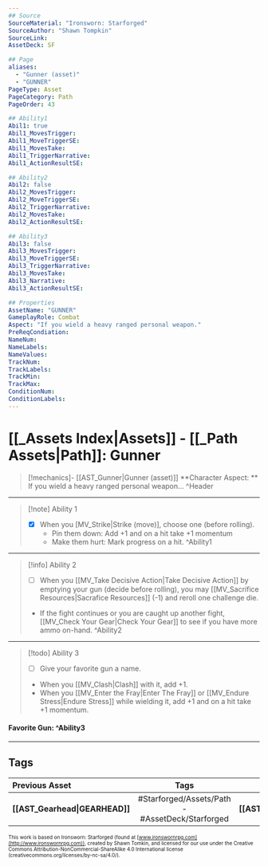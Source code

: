 ```yaml
---
## Source
SourceMaterial: "Ironsworn: Starforged"
SourceAuthor: "Shawn Tompkin"
SourceLink: 
AssetDeck: SF

## Page
aliases:
  - "Gunner (asset)"
  - "GUNNER"
PageType: Asset
PageCategory: Path
PageOrder: 43

## Ability1
Abil1: true
Abil1_MovesTrigger:
Abil1_MoveTriggerSE:
Abil1_MovesTake:
Abil1_TriggerNarrative:
Abil1_ActionResultSE:

## Ability2
Abil2: false
Abil2_MovesTrigger:
Abil2_MoveTriggerSE:
Abil2_TriggerNarrative:
Abil2_MovesTake:
Abil2_ActionResultSE:

## Ability3
Abil3: false
Abil3_MovesTrigger:
Abil3_MoveTriggerSE:
Abil3_TriggerNarrative:
Abil3_MovesTake:
Abil3_Narrative:
Abil3_ActionResultSE:

## Properties
AssetName: "GUNNER"
GameplayRole: Combat
Aspect: "If you wield a heavy ranged personal weapon."
PreReqCondiation: 
NameNum:
NameLabels:
NameValues:
TrackNum:
TrackLabels:
TrackMin:
TrackMax:
ConditionNum:
ConditionLabels:
---
```

# [[_Assets Index|Assets]] - [[_Path Assets|Path]]: Gunner
> [!mechanics]- [[AST_Gunner|Gunner (asset)]]
> **Character Aspect: ** If you wield a heavy ranged personal weapon… ^Header
___
> [!note] Ability 1
> - [x] When you [MV_Strike|Strike (move)], choose one (before rolling).
> 	- Pin them down: Add +1 and on a hit take +1 momentum
> 	- Make them hurt: Mark progress on a hit. ^Ability1
___
> [!info] Ability 2
> - [ ] When you [[MV_Take Decisive Action|Take Decisive Action]] by emptying your gun (decide before rolling), you may [[MV_Sacrifice Resources|Sacrafice Resources]] (-1) and reroll one challenge die.
> - If the fight continues or you are caught up another fight, [[MV_Check Your Gear|Check Your Gear]] to see if you have more ammo on-hand. ^Ability2
___
> [!todo] Ability 3
> - [ ] Give your favorite gun a name. 
> - When you [[MV_Clash|Clash]] with it, add +1. 
> - When you [[MV_Enter the Fray|Enter The Fray]] or [[MV_Endure Stress|Endure Stress]] while wielding it, add +1 and on a hit take +1 momentum.
#### Favorite Gun:  ^Ability3
___

## Tags
| Previous Asset | Tags | Next Asset |
| :--- | :---: | ---: |
| **[[AST_Gearhead\|GEARHEAD]]** | #Starforged/Assets/Path - #AssetDeck/Starforged | **[[AST_Gunslinger\|GUNSLINGER]]** |

<font size=-2>This work is based on Ironsworn: Starforged (found at [www.ironswornrpg.com](http://www.ironswornrpg.com)), created by Shawn Tomkin, and licensed for our use under the Creative Commons Attribution-NonCommercial-ShareAlike 4.0 International license  (creativecommons.org/licenses/by-nc-sa/4.0/).</font>